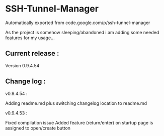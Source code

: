 # SSH-Tunnel-Manager
Automatically exported from code.google.com/p/ssh-tunnel-manager

As the project is somehow sleeping/abandoned i am adding some needed features for my usage... 

Current release : 
-----------------

Version 0.9.4.54


Change log : 
------------


v0.9.4.54 :

Adding readme.md plus switching changelog location to readme.md


v0.9.4.53 :

Fixed compilation issue
Added feature (return/enter) on startup page is assigned to open/create button 
